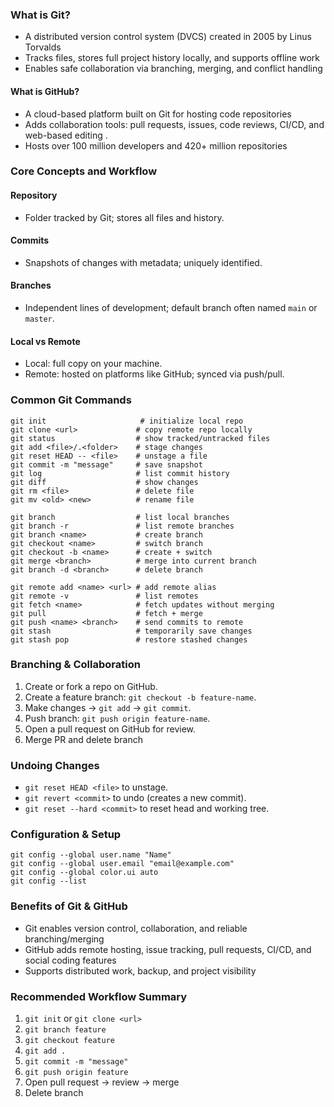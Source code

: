 ### What is Git?

* A distributed version control system (DVCS) created in 2005 by Linus Torvalds 
* Tracks files, stores full project history locally, and supports offline work 
* Enables safe collaboration via branching, merging, and conflict handling 

#### What is GitHub?

* A cloud-based platform built on Git for hosting code repositories 
* Adds collaboration tools: pull requests, issues, code reviews, CI/CD, and web-based editing .
* Hosts over 100 million developers and 420+ million repositories 

### Core Concepts and Workflow

#### Repository

* Folder tracked by Git; stores all files and history.

#### Commits

* Snapshots of changes with metadata; uniquely identified.

#### Branches

* Independent lines of development; default branch often named `main` or `master`.

#### Local vs Remote

* Local: full copy on your machine.
* Remote: hosted on platforms like GitHub; synced via push/pull.

### Common Git Commands

```
git init                     # initialize local repo
git clone <url>             # copy remote repo locally
git status                  # show tracked/untracked files
git add <file>/.<folder>    # stage changes
git reset HEAD -- <file>    # unstage a file
git commit -m "message"     # save snapshot
git log                     # list commit history
git diff                    # show changes
git rm <file>               # delete file
git mv <old> <new>          # rename file

git branch                  # list local branches
git branch -r               # list remote branches
git branch <name>           # create branch
git checkout <name>         # switch branch
git checkout -b <name>      # create + switch
git merge <branch>          # merge into current branch
git branch -d <branch>      # delete branch

git remote add <name> <url> # add remote alias
git remote -v               # list remotes
git fetch <name>            # fetch updates without merging
git pull                    # fetch + merge
git push <name> <branch>    # send commits to remote
git stash                   # temporarily save changes
git stash pop               # restore stashed changes
```


### Branching & Collaboration

1. Create or fork a repo on GitHub.
2. Create a feature branch:
   `git checkout -b feature-name`.
3. Make changes → `git add` → `git commit`.
4. Push branch:
   `git push origin feature-name`.
5. Open a pull request on GitHub for review.
6. Merge PR and delete branch 


### Undoing Changes

* `git reset HEAD <file>` to unstage.
* `git revert <commit>` to undo (creates a new commit).
* `git reset --hard <commit>` to reset head and working tree.

### Configuration & Setup

```
git config --global user.name "Name"
git config --global user.email "email@example.com"
git config --global color.ui auto
git config --list
```

### Benefits of Git & GitHub

* Git enables version control, collaboration, and reliable branching/merging
* GitHub adds remote hosting, issue tracking, pull requests, CI/CD, and social coding features 
* Supports distributed work, backup, and project visibility

### Recommended Workflow Summary

1. `git init` or `git clone <url>`
2. `git branch feature`
3. `git checkout feature`
4. `git add .`
5. `git commit -m "message"`
6. `git push origin feature`
7. Open pull request → review → merge
8. Delete branch

